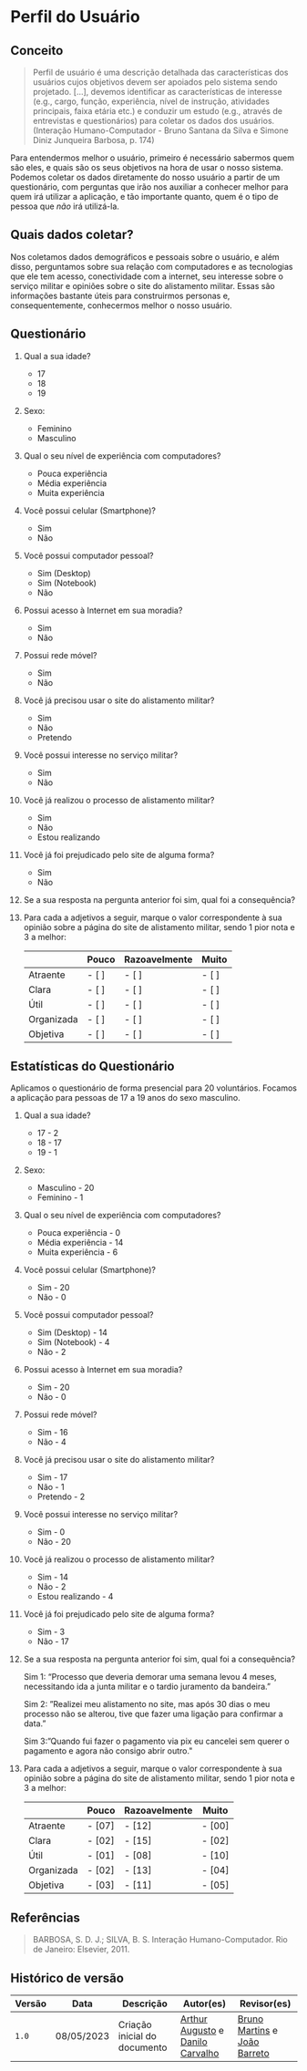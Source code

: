 # Perfil do Usuário

## Conceito

> Perfil de usuário é uma descrição detalhada das características dos usuários cujos objetivos devem ser apoiados pelo sistema sendo projetado. [...], devemos identificar as características de interesse (e.g., cargo, função, experiência, nível de instrução, atividades principais, faixa etária etc.) e conduzir um estudo (e.g., através de entrevistas e questionários) para coletar os dados dos usuários. (Interação Humano-Computador - Bruno Santana da Silva e Simone Diniz Junqueira Barbosa, p. 174)

Para entendermos melhor o usuário, primeiro é necessário sabermos quem são eles, e quais são os seus objetivos na hora de usar o nosso sistema. Podemos coletar os dados diretamente do nosso usuário a partir de um questionário, com perguntas que irão nos auxiliar a conhecer melhor para quem irá utilizar a aplicação, e tão importante quanto, quem é o tipo de pessoa que *não* irá utilizá-la.



## Quais dados coletar?

Nos coletamos dados demográficos e pessoais sobre o usuário, e além disso, perguntamos sobre sua relação com computadores e as tecnologias que ele tem acesso, conectividade com a internet, seu interesse sobre o serviço militar e opiniões sobre o site do alistamento militar. Essas são informações bastante úteis para construirmos personas e, consequentemente, conhecermos melhor o nosso usuário.

## Questionário

1. Qual a sua idade?
    - 17
    - 18
    - 19

2. Sexo:
    - Feminino
    - Masculino

3. Qual o seu nível de experiência com computadores?
    - Pouca experiência
    - Média experiência
    - Muita experiência

4. Você possui celular (Smartphone)?
    - Sim
    - Não

5. Você possui computador pessoal?
    - Sim (Desktop)
    - Sim (Notebook)
    - Não

6. Possui acesso à Internet em sua moradia?
    - Sim
    - Não

7. Possui rede móvel?
    - Sim
    - Não

8. Você já precisou usar o site do alistamento militar?
    - Sim
    - Não
    - Pretendo

9. Você possui interesse no serviço militar?
    - Sim
    - Não

10. Você já realizou o processo de alistamento militar?
    - Sim
    - Não
    - Estou realizando

11. Você já foi prejudicado pelo site de alguma forma?
    - Sim
    - Não

12. Se a sua resposta na pergunta anterior foi sim, qual foi a consequência?

13. Para cada a adjetivos a seguir, marque o valor correspondente à sua opinião sobre a página do site de alistamento militar, sendo 1 pior nota e 3 a melhor:

    |            | Pouco | Razoavelmente | Muito |
    | ---------- | ----- | ------------- | ----- |
    | Atraente   | - [ ] | - [ ]         | - [ ] |
    | Clara      | - [ ] | - [ ]         | - [ ] |
    | Útil       | - [ ] | - [ ]         | - [ ] |
    | Organizada | - [ ] | - [ ]         | - [ ] |
    | Objetiva   | - [ ] | - [ ]         | - [ ] |

## Estatísticas do Questionário

Aplicamos o questionário de forma presencial para 20 voluntários. Focamos a aplicação para pessoas de 17 a 19 anos do sexo masculino.

1. Qual a sua idade?
    - 17 - 2
    - 18 - 17
    - 19 - 1

2. Sexo:
    - Masculino - 20
    - Feminino - 1

3. Qual o seu nível de experiência com computadores?
    - Pouca experiência - 0
    - Média experiência - 14
    - Muita experiência - 6

4. Você possui celular (Smartphone)?
    - Sim - 20
    - Não - 0

5. Você possui computador pessoal?
    - Sim (Desktop) - 14
    - Sim (Notebook) - 4
    - Não - 2

6. Possui acesso à Internet em sua moradia?
    - Sim - 20
    - Não - 0

7. Possui rede móvel?
    - Sim - 16
    - Não - 4

8. Você já precisou usar o site do alistamento militar?
    - Sim - 17
    - Não - 1
    - Pretendo - 2

9. Você possui interesse no serviço militar?
    - Sim - 0
    - Não - 20

10. Você já realizou o processo de alistamento militar?
    - Sim - 14
    - Não - 2
    - Estou realizando - 4

11. Você já foi prejudicado pelo site de alguma forma?
    - Sim - 3
    - Não - 17

12. Se a sua resposta na pergunta anterior foi sim, qual foi a consequência?

    Sim 1: “Processo que deveria demorar uma semana levou 4 meses, necessitando ida a junta militar e o tardio juramento da bandeira.”

    Sim 2: ”Realizei meu alistamento no site, mas após 30 dias o meu processo não se alterou, tive que fazer uma ligação para confirmar a data.”

    Sim 3:”Quando fui fazer o pagamento via pix eu cancelei sem querer o pagamento e agora não consigo abrir outro."

13. Para cada a adjetivos a seguir, marque o valor correspondente à sua opinião sobre a página do site de alistamento militar, sendo 1 pior nota e 3 a melhor:

    |            | Pouco  | Razoavelmente | Muito  |
    | ---------- | ------ | ------------- | ------ |
    | Atraente   | - [07] | - [12]        | - [00] |
    | Clara      | - [02] | - [15]        | - [02] |
    | Útil       | - [01] | - [08]        | - [10] |
    | Organizada | - [02] | - [13]        | - [04] |
    | Objetiva   | - [03] | - [11]        | - [05] |

## Referências 
>BARBOSA, S. D. J.; SILVA, B. S. Interação Humano-Computador. Rio de Janeiro: Elsevier, 2011.

## Histórico de versão
| Versão | Data | Descrição | Autor(es) | Revisor(es) |
| --- | --- | --- | --- | --- |
|  `1.0`   | 08/05/2023 | Criação inicial do documento | [Arthur Augusto](https://github.com/arthur-augusto) e [Danilo Carvalho](https://github.com/Danilo-Carvalho-Antunes) | [Bruno Martins](https://github.com/gitbmvb) e [João Barreto](https://github.com/JoaoBarreto03) |
